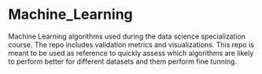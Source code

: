 # Machine_Learning
Machine Learning algorithms used during the data science specialization course. The repo includes validation metrics and visualizations. This repo is meant to be used as reference to quickly assess which algorithms are likely to perform better for different datasets and them perform fine tunning. 
